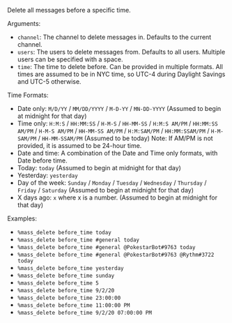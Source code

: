 Delete all messages before a specific time.

Arguments:
* `channel`: The channel to delete messages in. Defaults to the current channel.
* `users`: The users to delete messages from. Defaults to all users. Multiple users can be specified with a space.
* `time`: The time to delete before. Can be provided in multiple formats. All times are assumed to be in NYC time, so UTC-4 during Daylight Savings and UTC-5 otherwise.

Time Formats:
* Date only: `M/D/YY` / `MM/DD/YYYY` / `M-D-YY` / `MN-DD-YYYY` (Assumed to begin at midnight for that day)
* Time only: `H:M:S` / `HH:MM:SS` / `H-M-S` / `HH-MM-SS` / `H:M:S AM/PM` / `HH:MM:SS AM/PM` / `H-M-S AM/PM` / `HH-MM-SS AM/PM` / `H:M:SAM/PM` / `HH:MM:SSAM/PM` / `H-M-SAM/PM` / `HH-MM-SSAM/PM` (Assumed to be today)
Note: If AM/PM is not provided, it is assumed to be 24-hour time.
* Date and time: A combination of the Date and Time only formats, with Date before time.
* Today: `today` (Assumed to begin at midnight for that day)
* Yesterday: `yesterday`
* Day of the week: `Sunday` / `Monday` / `Tuesday` / `Wednesday` / `Thursday` / `Friday` / `Saturday` (Assumed to begin at midnight for that day)
* X days ago: `x` where x is a number. (Assumed to begin at midnight for that day)

Examples:
* `%mass_delete before_time today`
* `%mass_delete before_time #general today`
* `%mass_delete before_time #general @PokestarBot#9763 today`
* `%mass_delete before_time #general @PokestarBot#9763 @Rythm#3722 today`
* `%mass_delete before_time yesterday`
* `%mass_delete before_time sunday`
* `%mass_delete before_time 5`
* `%mass_delete before_time 9/2/20`
* `%mass_delete before_time 23:00:00`
* `%mass_delete before_time 11:00:00 PM`
* `%mass_delete before_time 9/2/20 07:00:00 PM`
